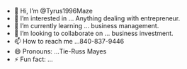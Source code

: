 - 👋 Hi, I’m @Tyrus1996Maze
- 👀 I’m interested in ... Anything dealing with entrepreneur.
- 🌱 I’m currently learning ... business management.
- 💞️ I’m looking to collaborate on ... business investment.
- 📫 How to reach me ...840-837-9446
- 😄 Pronouns: ...Tie-Russ Mayes
- ⚡ Fun fact: ...

<!---
Tyrus1996Maze/Tyrus1996Maze is a ✨ special ✨ repository because its `README.md` (this file) appears on your GitHub profile.
You can click the Preview link to take a look at your changes.
--->
